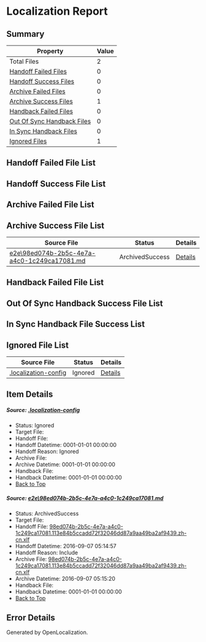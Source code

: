 # <a name='report-top'></a> Localization Report

## Summary
 Property | Value 
 -------- | ----- 
 Total Files | 2
[ Handoff Failed Files ](#handoff-failed-list)| 0
[ Handoff Success Files ](#handoff-success-list)| 0
[ Archive Failed Files ](#archive-failed-list)| 0
[ Archive Success Files ](#archive-success-list)| 1
[ Handback Failed Files ](#handback-failed-list)| 0
[ Out Of Sync Handback Files ](#outofsync-handback-success-list)| 0
[ In Sync Handback Files ](#insync-handback-success-list)| 0
[ Ignored Files ](#ignored-list)| 1

## <a name='handoff-failed-list'></a> Handoff Failed File List

## <a name='handoff-success-list'></a> Handoff Success File List

## <a name='archive-failed-list'></a> Archive Failed File List

## <a name='archive-success-list'></a> Archive Success File List
 Source File | Status | Details 
 ----------- | ------ | ------- 
 [e2e\98ed074b-2b5c-4e7a-a4c0-1c249ca17081.md](https://github.com/OpenLocalizationTestOrg/ol-test0/blob/497c6b499ae671c4594312322c713a8f24f55791/e2e/98ed074b-2b5c-4e7a-a4c0-1c249ca17081.md) | ArchivedSuccess | [Details](#21b9052350f11042eea7c09b745a9228e93b93001)

## <a name='handback-failed-list'></a> Handback Failed File List

## <a name='outofsync-handback-success-list'></a> Out Of Sync Handback Success File List

## <a name='insync-handback-success-list'></a> In Sync Handback File Success List

## <a name='ignored-list'></a> Ignored File List
 Source File | Status | Details 
 ----------- | ------ | ------- 
 [.localization-config](https://github.com/OpenLocalizationTestOrg/ol-test0/blob/497c6b499ae671c4594312322c713a8f24f55791/.localization-config) | Ignored | [Details](#3d4f252ac210baf56311d7e97dcc2db10974dbd20)

## Item Details
##### <a name='3d4f252ac210baf56311d7e97dcc2db10974dbd20'></a> Source: [.localization-config](https://github.com/OpenLocalizationTestOrg/ol-test0/blob/497c6b499ae671c4594312322c713a8f24f55791/.localization-config)
* Status: Ignored
* Target File: 
* Handoff File: 
* Handoff Datetime: 0001-01-01 00:00:00
* Handoff Reason: Ignored
* Archive File: 
* Archive Datetime: 0001-01-01 00:00:00
* Handback File: 
* Handback Datetime: 0001-01-01 00:00:00
* [Back to Top](#report-top)

##### <a name='21b9052350f11042eea7c09b745a9228e93b93001'></a> Source: [e2e\98ed074b-2b5c-4e7a-a4c0-1c249ca17081.md](https://github.com/OpenLocalizationTestOrg/ol-test0/blob/497c6b499ae671c4594312322c713a8f24f55791/e2e/98ed074b-2b5c-4e7a-a4c0-1c249ca17081.md)
* Status: ArchivedSuccess
* Target File: 
* Handoff File: [98ed074b-2b5c-4e7a-a4c0-1c249ca17081.113e84b5ccadd72f32046dd87a9aa49ba2af9439.zh-cn.xlf](https://github.com/OpenLocalizationTestOrg/ol-test0-handoff/blob/06ba0da8e26018aec1b254108825c7bcf9f8073f/ol-handoff/OpenLocalizationTestOrg/ol-test0-zhcn/ci/ht/98ed074b-2b5c-4e7a-a4c0-1c249ca17081.113e84b5ccadd72f32046dd87a9aa49ba2af9439.zh-cn.xlf)
* Handoff Datetime: 2016-09-07 05:14:57
* Handoff Reason: Include
* Archive File: [98ed074b-2b5c-4e7a-a4c0-1c249ca17081.113e84b5ccadd72f32046dd87a9aa49ba2af9439.zh-cn.xlf](https://github.com/OpenLocalizationTestOrg/ol-test0-handoff/blob/4cb121ee72fec86dcccdd606469a2582bc685445/ol-archive/OpenLocalizationTestOrg/ol-test0-zhcn/ci/ht/98ed074b-2b5c-4e7a-a4c0-1c249ca17081.113e84b5ccadd72f32046dd87a9aa49ba2af9439.zh-cn.xlf)
* Archive Datetime: 2016-09-07 05:15:20
* Handback File: 
* Handback Datetime: 0001-01-01 00:00:00
* [Back to Top](#report-top)


## Error Details

Generated by OpenLocalization.
